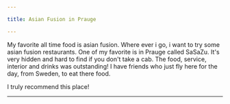 ```yaml
---

title: Asian Fusion in Prauge

---
```


<p>My favorite all time food is asian fusion. Where ever i go, i want to try some asian fusion restaurants. 
One of my favorite is in Prauge called SaSaZu. It's very hidden and hard to find if you don't take a cab. 
The food, service, interior and drinks was outstanding! I have friends who just fly here for the day, from Sweden, to eat there food.

I truly recommend this place!</p>

---
